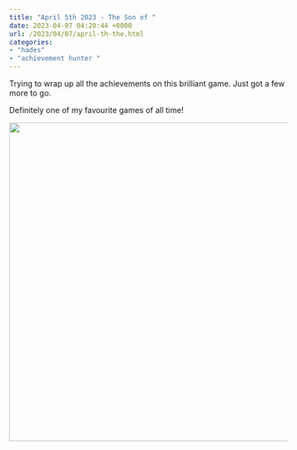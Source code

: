 ```yaml
---
title: "April 5th 2023 - The Son of "
date: 2023-04-07 04:20:44 +0000
url: /2023/04/07/april-th-the.html
categories:
- "hades"
- "achievement hunter "
---
```

Trying to wrap up all the achievements on this brilliant game.  Just got a few more to go.

Definitely one of my favourite games of all time!

<img src="https://maplesyrup.sw0rdfish.com/uploads/2023/44043ceb50.png" width="600" height="577" alt="">